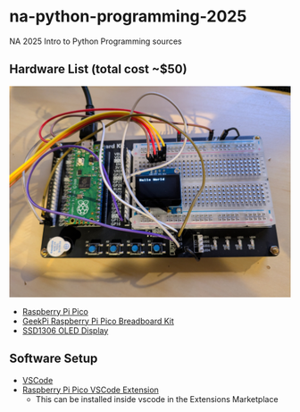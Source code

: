 # na-python-programming-2025

NA 2025 Intro to Python Programming sources

## Hardware List (total cost ~$50)

![RPi Pico Breadboard Setup](./img/rpiboard.jpg)

- [Raspberry Pi Pico](https://www.amazon.com/dp/B08X7HN2VG)
- [GeekPi Raspberry Pi Pico Breadboard Kit](https://www.amazon.com/dp/B093GXJ64J)
- [SSD1306 OLED Display](https://www.amazon.com/dp/B09T6SJBV5)

## Software Setup

- [VSCode](https://code.visualstudio.com/)
- [Raspberry Pi Pico VSCode Extension](https://marketplace.visualstudio.com/items?itemName=raspberry-pi.raspberry-pi-pico)
    - This can be installed inside vscode in the Extensions Marketplace
